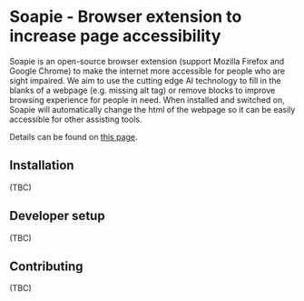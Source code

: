 # Soapie - Browser extension to increase page accessibility

Soapie is an open-source browser extension (support Mozilla Firefox and Google Chrome) to make the internet more accessible for people who are sight impaired. We aim to use the cutting edge AI technology to fill in the blanks of a webpage (e.g. missing alt tag) or remove blocks to improve browsing experience for people in need. When installed and switched on, Soapie will automatically change the html of the webpage so it can be easily accessible for other assisting tools.

Details can be found on [this page](https://github.com/soapie-tool/project-introduction).

## Installation

(TBC)

## Developer setup

(TBC)

## Contributing

(TBC)
